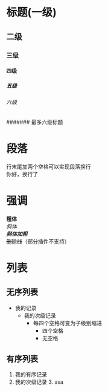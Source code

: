 # 标题(一级)
## 二级  
### 三级  
#### 四级  
##### 五级  
###### 六级  
####### 最多六级标题  

# 段落  
行末尾加两个空格可以实现段落换行  
你好，换行了

# 强调
**粗体**  
*斜体*  
***斜体加粗***  
~~删除线~~（部分插件不支持）

# 列表
## 无序列表
- 我的记录  
    - 我的次级记录  
        - 每四个空格可变为子级别缩进
            - 四个空格
            - 无空格
## 有序列表
1. 我的有序记录
 1. 我的次级记录
     3. asa 
